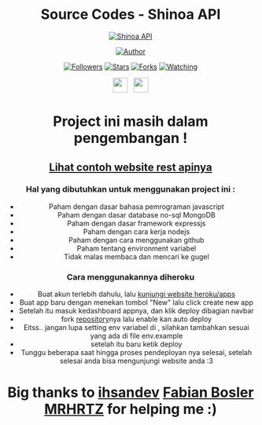 <div align="center">
 
# Source Codes - Shinoa API
<p align="center">
<a href="#"><img title="Shinoa API" src="https://img.shields.io/badge/Shinoa Api-blue?colorA=%23ff0000&colorB=%23017e40&style=for-the-badge"></a>
</p>
<p align="center">
<a href="https://github.com/QUERY-GANI"><img title="Author" src="https://img.shields.io/badge/Author-Query Gani-orange.svg?style=for-the-badge&logo=github"></a>
</p>
<p align="center">
<a href="https://github.com/QUERY-GANI/shinoa-api"><img title="Followers" src="https://img.shields.io/github/followers/QUERY-GANI?color=red&style=flat-square"></a>
<a href="https://github.com/QUERY-GANI/shinoa-api"><img title="Stars" src="https://img.shields.io/github/stars/QUERY-GANI/shinoa-api?color=blue&style=flat-square"></a>
<a href="https://github.com/QUERY-GANI/shinoa-api"><img title="Forks" src="https://img.shields.io/github/forks/QUERY-GANI/shinoa-api?color=red&style=flat-square"></a>
<a href="https://github.com/QUERY-GANI/shinoa-api"><img title="Watching" src="https://img.shields.io/github/watchers/QUERY-GANI/shinoa-api?label=Watchers&color=blue&style=flat-square"></a>
</p>
<p align='center'>
   <a href="https://wa.me/6283898698875"><img height="30" src="https://c.top4top.io/p_1837yybbf0.jpeg"></a>&nbsp;&nbsp;
   <a href="https://instagram.com/query.gani"><img height="30" src="https://raw.githubusercontent.com/TobyG74/TobyG74/main/instagram.jpg"></a>
</P>

# Project ini masih dalam pengembangan !

## [Lihat contoh website rest apinya](https://shinoa-rest.herokuapp.com/)

### Hal yang dibutuhkan untuk menggunakan project ini :

- Paham dengan dasar bahasa pemrograman javascript
- Paham dengan dasar database no-sql MongoDB
- Paham dengan dasar framework expressjs
- Paham dengan cara kerja nodejs
- Paham dengan cara menggunakan github
- Paham tentang environment variabel
- Tidak malas membaca dan mencari ke gugel

### Cara menggunakannya diheroku

- Buat akun terlebih dahulu, lalu [kunjungi website heroku/apps](https://dashboard.heroku.com/apps)
- Buat app baru dengan menekan tombol "New" lalu click create new app
- Setelah itu masuk kedashboard appnya, dan klik deploy dibagian navbar
- fork [repository](https://github.com/QUERY-GANI/shinoa-api)nya lalu enable kan auto deploy
- Eitss.. jangan lupa setting env variabel di , silahkan tambahkan sesuai yang ada di file env.example
- setelah itu baru ketik deploy
- Tunggu beberapa saat hingga proses pendeployan nya selesai, setelah selesai anda bisa mengunjungi website anda :3

# Big thanks to [ihsandev](https://www.youtube.com/watch?v=bzBSjjym814) [Fabian Bosler](https://medium.com/swlh/set-up-an-express-js-app-with-passport-js-and-mongodb-for-password-authentication-6ea05d95335c#9305) [MRHRTZ](https://github.com/MRHRTZ) for helping me :)
